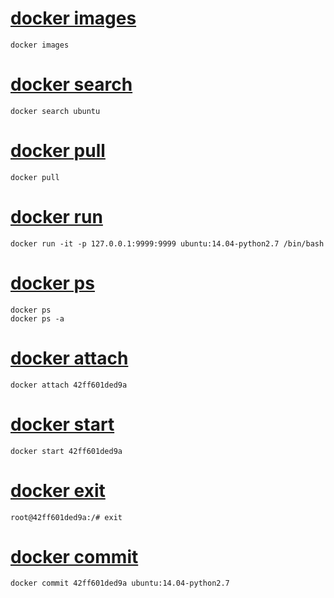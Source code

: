 # [docker images](01_docker_images.md)
```
docker images
```

# [docker search](02_docker_search.md)
```
docker search ubuntu
```

# [docker pull](03_docker_pull.md)
```
docker pull
```

# [docker run](04_docker_run.md)
```
docker run -it -p 127.0.0.1:9999:9999 ubuntu:14.04-python2.7 /bin/bash
```

# [docker ps](05_docker_ps.md)
```
docker ps
docker ps -a
```

# [docker attach](06_docker_attach.md)
```
docker attach 42ff601ded9a
```

# [docker start](07_docker_start.md)
```
docker start 42ff601ded9a
```

# [docker exit](08_docker_exit.md)
```
root@42ff601ded9a:/# exit
```

# [docker commit](09_docker_commit.md)
```
docker commit 42ff601ded9a ubuntu:14.04-python2.7
```
